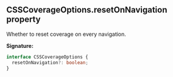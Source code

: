 ## CSSCoverageOptions.resetOnNavigation property

Whether to reset coverage on every navigation.

**Signature:**

```typescript
interface CSSCoverageOptions {
  resetOnNavigation?: boolean;
}
```
